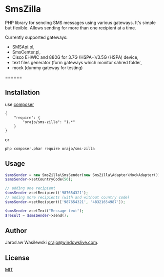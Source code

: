 # SmsZilla

PHP library for sending SMS messages using various gateways. It's simple but flexible. Allows sending for more than one recipient at a time.

Currently supported gateways:
* SMSApi.pl,
* SmsCenter.pl,
* Cisco EHWIC and 880G for 3.7G (HSPA+)/3.5G (HSPA) device,
* text files generator (form gateways which monitor sahred folder,
* mock (dummy gateway for testing)

======

Installation
------------

use [composer](http://getcomposer.org/)

    {
        "require": {
            "orajo/sms-zilla": "1.*"
        }
    }

or

    php composer.phar require orajo/sms-zilla

Usage
------------

```php
$smsSender = new SmsZilla\SmsSender(new SmsZilla\Adapter\MockAdapter());
$smsSender->setCountryCode(56);

// adding one recipient
$smsSender->setRecipient('987654321');
// adding more recipients (with and without country code)
$smsSender->setRecipient(['987654321', '48321654987']);

$smsSender->setText("Message text");
$result = $smsSender->send();
```

Author
------

Jaroslaw Wasilewski <orajo@windowslive.com>.

License
-------

[MIT](http://opensource.org/licenses/MIT)
